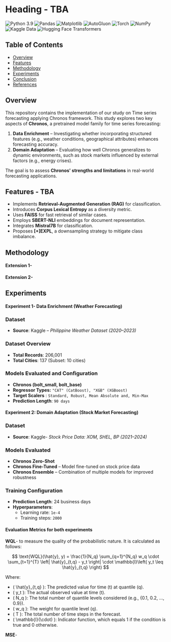 # Heading - TBA
![Python 3.9](https://img.shields.io/badge/python-3.9-blue.svg)
![Pandas](https://img.shields.io/badge/pandas-1.3.3-blue.svg)
![Matplotlib](https://img.shields.io/badge/matplotlib-3.4.3-blue.svg)
![AutoGluon](https://img.shields.io/badge/AutoGluon-0.4.0-blue.svg)  <!-- You may need to adjust the version -->
![Torch](https://img.shields.io/badge/torch-1.11.0-orange.svg)
![NumPy](https://img.shields.io/badge/NumPy-1.21.0-blue.svg)
![Kaggle Data](https://img.shields.io/badge/Kaggle-Datasets-blue.svg)
![Hugging Face Transformers](https://img.shields.io/badge/Hugging%20Face-Transformers-yellowgreen.svg)


## Table of Contents  
- [Overview](#overview)  
- [Features](#features)  
- [Methodology](#methodology)  
- [Experiments](#experiments)   
- [Conclusion](#conclusion)   
- [References](#references)  
## Overview
This repository contains the implementation of our study on Time series forecasting applying Chronos  framework. 
This study explores two key aspects of **Chronos**, a pretrained model family for time series forecasting:

1. **Data Enrichment** – Investigating whether incorporating structured features (e.g., weather conditions, geographical attributes) enhances forecasting accuracy.  
2. **Domain Adaptation** – Evaluating how well Chronos generalizes to dynamic environments, such as stock markets influenced by external factors (e.g., energy crises).  

The goal is to assess **Chronos' strengths and limitations** in real-world forecasting applications.

## Features - TBA
- Implements **Retrieval-Augmented Generation (RAG)** for classification.
- Introduces **Corpus Lexical Entropy** as a diversity metric.
- Uses **FAISS** for fast retrieval of similar cases.
- Employs **SBERT-NLI** embeddings for document representation.
- Integrates **Mistral7B** for classification.
- Proposes **[+]EXPL**, a downsampling strategy to mitigate class imbalance. 


## Methodology

#### Extension 1-
#### Extension 2-

## Experiments

#### Experiment 1- Data Enrichment (Weather Forecasting)

### Dataset  
- **Source**: Kaggle – *Philippine Weather Dataset (2020–2023)*
  
### Dataset Overview  
- **Total Records**: 206,001  
- **Total Cities**: 137 (Subset: 10 cities)  

### Models Evaluated  and Configuration
- **Chronos (bolt_small, bolt_base)**
- **Regressor Types:** `"CAT" (CatBoost), "XGB" (XGBoost)`
- **Target Scalers** : `Standard, Robust, Mean Absolute and, Min-Max`
- **Prediction Length**: `90 days`


#### Experiment 2: Domain Adaptation (Stock Market Forecasting)

### Dataset  
- **Source**: Kaggle- *Stock Price Data: XOM, SHEL, BP (2021–2024)*

### Models Evaluated  
- **Chronos Zero-Shot**  
- **Chronos Fine-Tuned** – Model fine-tuned on stock price data  
- **Chronos Ensemble** – Combination of multiple models for improved robustness  

### Training Configuration  
- **Prediction Length**: 24 business days  
- **Hyperparameters**:  
  - Learning rate: `1e-4`  
  - Training steps: `2000`
  
#### Evaluation Metrics for both experiments
**WQL**- to measure the quality of the probabilistic nature.
It is calculated as follows:


$$
\text{WQL}(\hat{y}, y) = \frac{1}{N_q} \sum_{q=1}^{N_q} w_q \cdot \sum_{t=1}^{T} \left| \hat{y}_{t,q} - y_t \right| \cdot \mathbb{I}\left( y_t \leq \hat{y}_{t,q} \right)
$$

Where:

- \( \hat{y}_{t,q} \): The predicted value for time \(t\) at quantile \(q\).
- \( y_t \): The actual observed value at time \(t\).
- \( N_q \): The total number of quantile levels considered (e.g., {0.1, 0.2, ..., 0.9}).
- \( w_q \): The weight for quantile level \(q\).
- \( T \): The total number of time steps in the forecast.
- \( \mathbb{I}(\cdot) \): Indicator function, which equals 1 if the condition is true and 0 otherwise.

**MSE**- 
  

